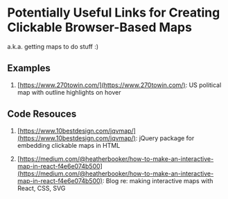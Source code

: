# Potentially Useful Links for Creating Clickable Browser-Based Maps
a.k.a. getting maps to do stuff :)

## Examples

1. [https://www.270towin.com/](https://www.270towin.com/): US political map with outline highlights on hover

## Code Resouces

1. [https://www.10bestdesign.com/jqvmap/](https://www.10bestdesign.com/jqvmap/): jQuery package for embedding clickable maps in HTML

2. [https://medium.com/@heatherbooker/how-to-make-an-interactive-map-in-react-f4e6e074b500](https://medium.com/@heatherbooker/how-to-make-an-interactive-map-in-react-f4e6e074b500): Blog re: making interactive maps with React, CSS, SVG

